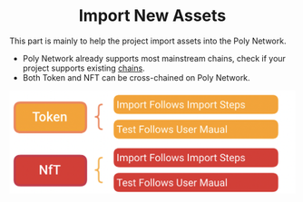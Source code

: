 <h1 align="center">Import New Assets</h1>

This part is mainly to help the project import assets into the Poly Network.
- Poly Network already supports most mainstream chains, check if your project supports existing [chains](../../Core_Smart_Contract/Contract/MainNet.md#contract-index-chain-chain-id).
- Both Token and NFT can be cross-chained on Poly Network.

<div align=center><img src="resources/import_assets.png" alt=""/></div>
